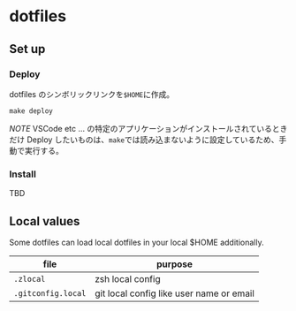 # dotfiles

## Set up

### Deploy

dotfiles のシンボリックリンクを`$HOME`に作成。

```
make deploy
```

_NOTE_ VSCode etc ... の特定のアプリケーションがインストールされているときだけ Deploy したいものは、`make`では読み込まないように設定しているため、手動で実行する。

### Install

TBD

## Local values

Some dotfiles can load local dotfiles in your local $HOME additionally.

| file               | purpose                                  |
| ------------------ | ---------------------------------------- |
| `.zlocal`          | zsh local config                         |
| `.gitconfig.local` | git local config like user name or email |
